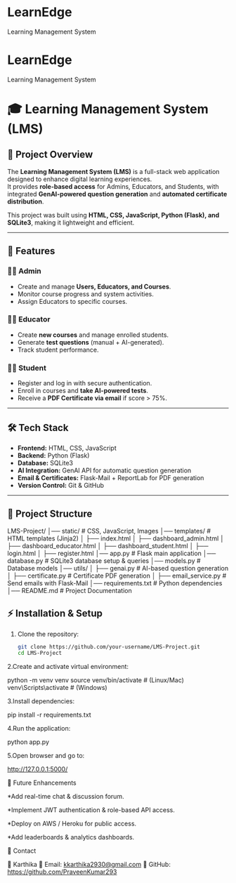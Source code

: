 # LearnEdge
Learning Management System


# LearnEdge
Learning Management System


# 🎓 Learning Management System (LMS)

## 📌 Project Overview
The **Learning Management System (LMS)** is a full-stack web application designed to enhance digital learning experiences.  
It provides **role-based access** for Admins, Educators, and Students, with integrated **GenAI-powered question generation** and **automated certificate distribution**.

This project was built using **HTML, CSS, JavaScript, Python (Flask), and SQLite3**, making it lightweight and efficient.

---

## 🚀 Features
### 👩‍💼 Admin
- Create and manage **Users, Educators, and Courses**.
- Monitor course progress and system activities.
- Assign Educators to specific courses.

### 👨‍🏫 Educator
- Create **new courses** and manage enrolled students.
- Generate **test questions** (manual + AI-generated).
- Track student performance.

### 👨‍🎓 Student
- Register and log in with secure authentication.
- Enroll in courses and **take AI-powered tests**.
- Receive a **PDF Certificate via email** if score > 75%.

---

## 🛠️ Tech Stack
- **Frontend:** HTML, CSS, JavaScript  
- **Backend:** Python (Flask)  
- **Database:** SQLite3  
- **AI Integration:** GenAI API for automatic question generation  
- **Email & Certificates:** Flask-Mail + ReportLab for PDF generation  
- **Version Control:** Git & GitHub  

---

## 📂 Project Structure
LMS-Project/
│── static/ # CSS, JavaScript, Images
│── templates/ # HTML templates (Jinja2)
│ ├── index.html
│ ├── dashboard_admin.html
│ ├── dashboard_educator.html
│ ├── dashboard_student.html
│ ├── login.html
│ ├── register.html
│── app.py # Flask main application
│── database.py # SQLite3 database setup & queries
│── models.py # Database models
│── utils/
│ ├── genai.py # AI-based question generation
│ ├── certificate.py # Certificate PDF generation
│ ├── email_service.py # Send emails with Flask-Mail
│── requirements.txt # Python dependencies
│── README.md # Project Documentation



## ⚡ Installation & Setup
1. Clone the repository:
   ```bash
   git clone https://github.com/your-username/LMS-Project.git
   cd LMS-Project
   

2.Create and activate virtual environment:

python -m venv venv
source venv/bin/activate  # (Linux/Mac)
venv\Scripts\activate     # (Windows)


3.Install dependencies:

pip install -r requirements.txt


4.Run the application:

python app.py


5.Open browser and go to:

http://127.0.0.1:5000/



🎯 Future Enhancements

  *Add real-time chat & discussion forum.

  *Implement JWT authentication & role-based API access.

  *Deploy on AWS / Heroku for public access.

  *Add leaderboards & analytics dashboards.




📧 Contact

👤 Karthika
📩 Email: kkarthika2930@gmail.com
🔗 GitHub: https://github.com/PraveenKumar293
